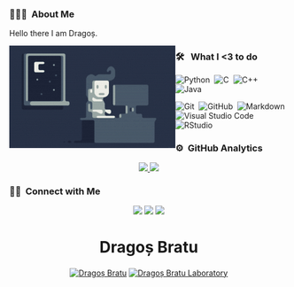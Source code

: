 ### 👨🏻‍💻 &nbsp;About Me

Hello there I am Dragoș.

<img alt="Night Coding" src="https://github.com/dragosbratu/dragosbratu/blob/main/resources/Night-Coding.gif" align="left"/>

### 🛠 &nbsp; What I <3 to do

![Python](https://img.shields.io/badge/-Python-05122A?style=flat&logo=python)&nbsp;
![C](https://img.shields.io/badge/-C-05122A?style=flat&logo=C&logoColor=A8B9CC)&nbsp;
![C++](https://img.shields.io/badge/-C++-05122A?style=flat&logo=C%2B%2B&logoColor=00599C)&nbsp;
![Java](https://img.shields.io/badge/-Java-05122A?style=flat&logo=Java&logoColor=FFA518)&nbsp;

![Git](https://img.shields.io/badge/-Git-05122A?style=flat&logo=git)&nbsp;
![GitHub](https://img.shields.io/badge/-GitHub-05122A?style=flat&logo=github)&nbsp;
![Markdown](https://img.shields.io/badge/-Markdown-05122A?style=flat&logo=markdown)\
![Visual Studio Code](https://img.shields.io/badge/-Visual%20Studio%20Code-05122A?style=flat&logo=visual-studio-code&logoColor=007ACC)&nbsp;
![RStudio](https://img.shields.io/badge/-RStudio-05122A?style=flat&logo=rstudio)&nbsp;

### ⚙️ &nbsp;GitHub Analytics

<p align="center">
<a href="https://github.com/dragosbratu">
  <img height="180em" src="https://github-readme-stats-eight-theta.vercel.app/api?username=dragosbratu&show_icons=true&theme=algolia&include_all_commits=true&count_private=true"/>
  <img height="180em" src="https://github-readme-stats-eight-theta.vercel.app/api/top-langs/?username=dragosbratu&layout=compact&langs_count=8&theme=algolia"/>
</a>
</p>

### 🤝🏻 &nbsp;Connect with Me

<p align="center">
<a href="https://www.dragosbratu.com"><img src="https://img.shields.io/badge/-www.dragosbratu.com-3423A6?style=flat&logo=Google-Chrome&logoColor=white"/></a>
<a href="https://linkedin.com/in/dragosbratu"><img src="https://img.shields.io/badge/-Drago%C8%99%20Bratu%20-0077B5?style=flat&logo=Linkedin&logoColor=white"/></a>
<a href="mailto:dragos.bratu@unitbv.ro"><img src="https://img.shields.io/badge/-dragos.bratu@unitbv.ro-D14836?style=flat&logo=Gmail&logoColor=white"/></a>

</p>

<p align="center"> <h1 align="center"> Dragoș Bratu</h1> </p>
<p align="center">
<a href="https://github.com/dragosbratu" target="_blank"><img align="center" src="https://cdn.jsdelivr.net/npm/simple-icons@3.0.1/icons/github.svg" alt="Dragoș Bratu" height="20" width="20" /></a>
<a href="https://www.youtube.com/channel/UCkjh7kSU-2W-IN_RstC4XMw/featured" target="_blank"><img align="center" src="https://cdn.jsdelivr.net/npm/simple-icons@3.0.1/icons/youtube.svg" alt="Dragoș Bratu Laboratory" height="20" width="20" /></a>
</p>








<!--
sweets saved for later :)
<img src=”https://komarev.com/ghpvc/?username=dragosbratu" alt=”dragosbratu” />
                                                          

Here are some ideas to get you started:

- 🔭 I’m currently working on ...
- 🌱 I’m currently learning ...
- 👯 I’m looking to collaborate on ...
- 🤔 I’m looking for help with ...
- 💬 Ask me about ...
- 📫 How to reach me: ...
- 😄 Pronouns: ...
- ⚡ Fun fact: ...
-->

